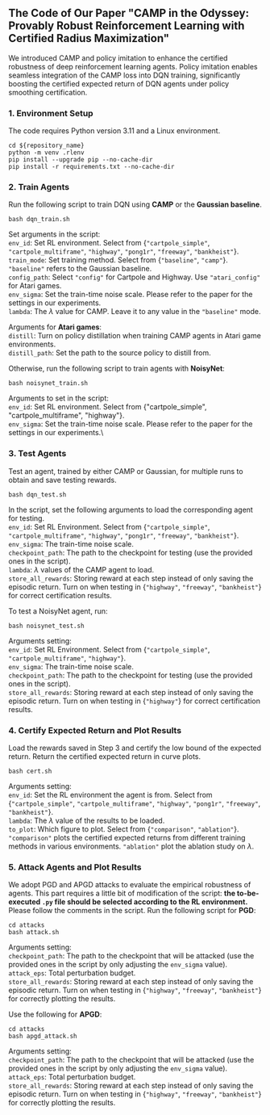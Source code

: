 ## The Code of Our Paper "CAMP in the Odyssey: Provably Robust Reinforcement Learning with Certified Radius Maximization"

We introduced CAMP and policy imitation to enhance the certified robustness of deep reinforcement learning agents. Policy imitation enables seamless integration of the CAMP loss into DQN training, significantly boosting the certified expected return of DQN agents under policy smoothing certification.


### 1. Environment Setup

The code requires Python version 3.11 and a Linux environment.

```
cd ${repository_name}
python -m venv .rlenv
pip install --upgrade pip --no-cache-dir
pip install -r requirements.txt --no-cache-dir
```

### 2. Train Agents
Run the following script to train DQN using **CAMP** or the **Gaussian baseline**.
```
bash dqn_train.sh
```
Set arguments in the script:\
```env_id```: Set RL environment. Select from {```"cartpole_simple"```, ```"cartpole_multiframe"```, ```"highway"```, ```"pong1r"```, ```"freeway"```, ```"bankheist"```}.\
```train_mode```: Set training method. Select from {```"baseline"```, ```"camp"```}. ```"baseline"``` refers to the Gaussian baseline.\
```config_path```: Select ```"config"``` for Cartpole and Highway. Use ```"atari_config"``` for Atari games.\
```env_sigma```: Set the train-time noise scale. Please refer to the paper for the settings in our experiments.\
```lambda```: The $\lambda$ value for CAMP. Leave it to any value in the ```"baseline"``` mode.

Arguments for **Atari games**:\
```distill```: Turn on policy distillation when training CAMP agents in Atari game environments.\
```distill_path```: Set the path to the source policy to distill from.


Otherwise, run the following script to train agents with **NoisyNet**:
```
bash noisynet_train.sh
```
Arguments to set in the script:\
```env_id```: Set RL environment. Select from {"cartpole_simple", "cartpole_multiframe", "highway"}.\
```env_sigma```: Set the train-time noise scale. Please refer to the paper for the settings in our experiments.\


### 3. Test Agents
Test an agent, trained by either CAMP or Gaussian, for multiple runs to obtain and save testing rewards.
```
bash dqn_test.sh
```
In the script, set the following arguments to load the corresponding agent for testing.\
```env_id```: Set RL Environment. Select from {```"cartpole_simple"```, ```"cartpole_multiframe"```, ```"highway"```, ```"pong1r"```, ```"freeway"```, ```"bankheist"```}.\
```env_sigma```: The train-time noise scale.\
```checkpoint_path```: The path to the checkpoint for testing (use the provided ones in the script).\
```lambda```: $\lambda$ values of the CAMP agent to load.\
```store_all_rewards```: Storing reward at each step instead of only saving the episodic return. Turn on when testing in {```"highway"```, ```"freeway"```, ```"bankheist"```} for correct certification results.

To test a NoisyNet agent, run:
```
bash noisynet_test.sh
```
Arguments setting:\
```env_id```: Set RL Environment. Select from {```"cartpole_simple"```, ```"cartpole_multiframe"```, ```"highway"```}.\
```env_sigma```: The train-time noise scale.\
```checkpoint_path```: The path to the checkpoint for testing (use the provided ones in the script).\
```store_all_rewards```: Storing reward at each step instead of only saving the episodic return. Turn on when testing in {```"highway"```} for correct certification results.


### 4. Certify Expected Return and Plot Results
Load the rewards saved in Step 3 and certify the low bound of the expected return. Return the certified expected return in curve plots.
```
bash cert.sh
```
Arguments setting:\
```env_id```: Set the RL environment the agent is from. Select from {```"cartpole_simple"```, ```"cartpole_multiframe"```, ```"highway"```, ```"pong1r"```, ```"freeway"```, ```"bankheist"```}.\
```lambda```: The $\lambda$ value of the results to be loaded.\
```to_plot```: Which figure to plot. Select from {```"comparison"```, ```"ablation"```}. ```"comparison"``` plots the certified expected returns from different training methods in various environments. ```"ablation"``` plot the ablation study on $\lambda$.


### 5. Attack Agents and Plot Results
We adopt PGD and APGD attacks to evaluate the empirical robustness of agents. This part requires a little bit of modification of the script: **the to-be-executed ```.py``` file should be selected according to the RL environment.** Please follow the comments in the script. Run the following script for **PGD**:
```
cd attacks
bash attack.sh
``` 
Arguments setting:\
```checkpoint_path```: The path to the checkpoint that will be attacked (use the provided ones in the script by only adjusting the ```env_sigma``` value).\
```attack_eps```: Total perturbation budget.\
```store_all_rewards```: Storing reward at each step instead of only saving the episodic return. Turn on when testing in {```"highway"```, ```"freeway"```, ```"bankheist"```} for correctly plotting the results.


Use the following for **APGD**:
```
cd attacks
bash apgd_attack.sh
```
Arguments setting:\
```checkpoint_path```: The path to the checkpoint that will be attacked (use the provided ones in the script by only adjusting the ```env_sigma``` value).\
```attack_eps```: Total perturbation budget.\
```store_all_rewards```: Storing reward at each step instead of only saving the episodic return. Turn on when testing in {```"highway"```, ```"freeway"```, ```"bankheist"```} for correctly plotting the results.
